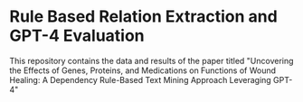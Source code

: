 # Rule Based Relation Extraction and GPT-4 Evaluation
This repository contains the data and results of the paper titled "Uncovering the Effects of Genes, Proteins, and Medications on Functions of Wound Healing: A Dependency Rule-Based Text Mining Approach Leveraging GPT-4"
